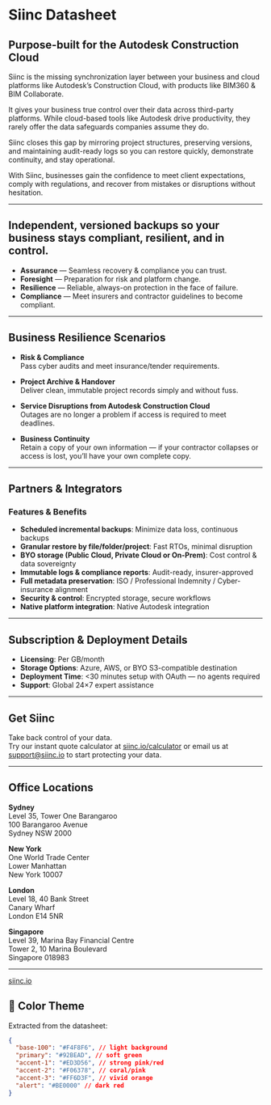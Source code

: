 # Siinc Datasheet

## Purpose-built for the Autodesk Construction Cloud

Siinc is the missing synchronization layer between your business and cloud platforms like Autodesk’s Construction Cloud, with products like BIM360 & BIM Collaborate.

It gives your business true control over their data across third-party platforms. While cloud-based tools like Autodesk drive productivity, they rarely offer the data safeguards companies assume they do.

Siinc closes this gap by mirroring project structures, preserving versions, and maintaining audit-ready logs so you can restore quickly, demonstrate continuity, and stay operational.

With Siinc, businesses gain the confidence to meet client expectations, comply with regulations, and recover from mistakes or disruptions without hesitation.

---

## Independent, versioned backups so your business stays compliant, resilient, and in control.

- **Assurance** — Seamless recovery & compliance you can trust.
- **Foresight** — Preparation for risk and platform change.
- **Resilience** — Reliable, always-on protection in the face of failure.
- **Compliance** — Meet insurers and contractor guidelines to become compliant.

---

## Business Resilience Scenarios

- **Risk & Compliance**  
  Pass cyber audits and meet insurance/tender requirements.

- **Project Archive & Handover**  
  Deliver clean, immutable project records simply and without fuss.

- **Service Disruptions from Autodesk Construction Cloud**  
  Outages are no longer a problem if access is required to meet deadlines.

- **Business Continuity**  
  Retain a copy of your own information — if your contractor collapses or access is lost, you’ll have your own complete copy.

---

## Partners & Integrators

### Features & Benefits

- **Scheduled incremental backups**: Minimize data loss, continuous backups
- **Granular restore by file/folder/project**: Fast RTOs, minimal disruption
- **BYO storage (Public Cloud, Private Cloud or On-Prem)**: Cost control & data sovereignty
- **Immutable logs & compliance reports**: Audit-ready, insurer-approved
- **Full metadata preservation**: ISO / Professional Indemnity / Cyber-insurance alignment
- **Security & control**: Encrypted storage, secure workflows
- **Native platform integration**: Native Autodesk integration

---

## Subscription & Deployment Details

- **Licensing**: Per GB/month
- **Storage Options**: Azure, AWS, or BYO S3-compatible destination
- **Deployment Time**: <30 minutes setup with OAuth — no agents required
- **Support**: Global 24×7 expert assistance

---

## Get Siinc

Take back control of your data.  
Try our instant quote calculator at [siinc.io/calculator](https://siinc.io/calculator) or email us at [support@siinc.io](mailto:support@siinc.io) to start protecting your data.

---

## Office Locations

**Sydney**  
Level 35, Tower One Barangaroo  
100 Barangaroo Avenue  
Sydney NSW 2000

**New York**  
One World Trade Center  
Lower Manhattan  
New York 10007

**London**  
Level 18, 40 Bank Street  
Canary Wharf  
London E14 5NR

**Singapore**  
Level 39, Marina Bay Financial Centre  
Tower 2, 10 Marina Boulevard  
Singapore 018983

---

[siinc.io](https://siinc.io)

## 🎨 Color Theme

Extracted from the datasheet:

```json
{
  "base-100": "#F4F8F6", // light background
  "primary": "#92BEAD", // soft green
  "accent-1": "#ED3D56", // strong pink/red
  "accent-2": "#F06378", // coral/pink
  "accent-3": "#FF6D3F", // vivid orange
  "alert": "#BE0000" // dark red
}
```
